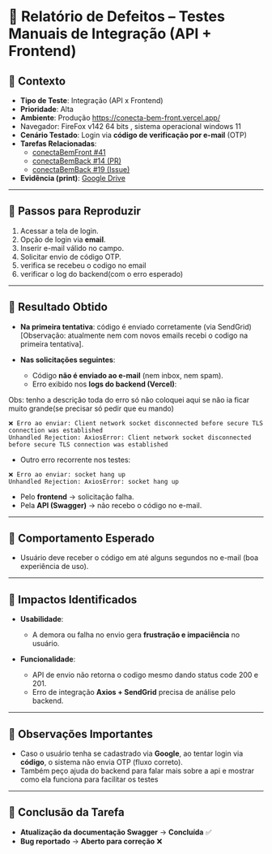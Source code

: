 # 🐞 Relatório de Defeitos – Testes Manuais de Integração (API + Frontend)

## 🔹 Contexto

* **Tipo de Teste**: Integração (API x Frontend)
* **Prioridade**: Alta
* **Ambiente**: Produção https://conecta-bem-front.vercel.app/
* Navegador: FireFox v142 64 bits , sistema operacional windows 11
* **Cenário Testado**: Login via **código de verificação por e-mail** (OTP)
* **Tarefas Relacionadas**:
  * [conectaBemFront #41](https://github.com/users/developmentHC/projects/5?pane=issue&itemId=127081614&issue=developmentHC%7CconectaBemFront%7C41)
  * [conectaBemBack #14 (PR)](https://github.com/developmentHC/conectaBemBack/pull/14)
  * [conectaBemBack #19 (Issue)](https://github.com/developmentHC/conectaBemBack/issues/19)
* **Evidência (print)**: [Google Drive](https://drive.google.com/file/d/1LOgIwp3437awHnn_XubfTVG9jIMvvdav/view?usp=sharing)

---

## 🔹 Passos para Reproduzir

1. Acessar a tela de login.
2. Opção de login via **email**.
3. Inserir e-mail válido no campo.
4. Solicitar envio de código OTP.
5. verifica se recebeu o codigo no email
6. verificar o log do backend(com o erro esperado)
   
---

## 🔹 Resultado Obtido

* **Na primeira tentativa**: código é enviado corretamente (via SendGrid)[Observação: atualmente nem com novos emails recebi o codigo na primeira tentativa].
* **Nas solicitações seguintes**:

  * Código **não é enviado ao e-mail** (nem inbox, nem spam).
  * Erro exibido nos **logs do backend (Vercel)**:

Obs: tenho a descrição toda do erro só não coloquei aqui se não ia ficar muito grande(se precisar só pedir que eu mando)
```
❌ Erro ao enviar: Client network socket disconnected before secure TLS connection was established
Unhandled Rejection: AxiosError: Client network socket disconnected before secure TLS connection was established
```

* Outro erro recorrente nos testes:

```
❌ Erro ao enviar: socket hang up
Unhandled Rejection: AxiosError: socket hang up
```

* Pelo **frontend** → solicitação falha.
* Pela **API (Swagger)** → não recebo o código no e-mail.

---

## 🔹 Comportamento Esperado

* Usuário deve receber o código em até alguns segundos no e-mail (boa experiência de uso).

---

## 🔹 Impactos Identificados

* **Usabilidade**:

  * A demora ou falha no envio gera **frustração e impaciência** no usuário.

* **Funcionalidade**:
  * API de envio não retorna o codigo mesmo dando status code 200 e 201.
  * Erro de integração **Axios + SendGrid** precisa de análise pelo backend.

---

## 🔹 Observações Importantes

* Caso o usuário tenha se cadastrado via **Google**, ao tentar login via **código**, o sistema não envia OTP (fluxo correto).
* Também peço ajuda do backend para falar mais sobre a api e mostrar como ela funciona para facilitar os testes

---

## 🔹 Conclusão da Tarefa

* **Atualização da documentação Swagger** → **Concluída** ✅
* **Bug reportado** → **Aberto para correção** ❌
